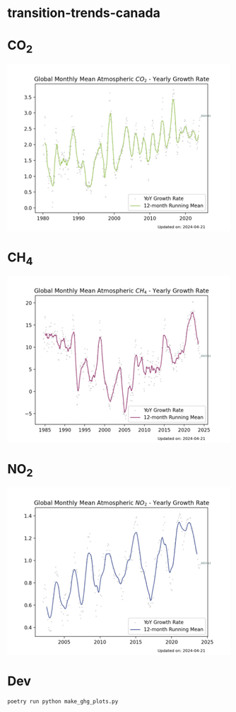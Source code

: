 # transition-trends-canada

# CO<sub>2</sub>
![co2](plots/co2.png)

# CH<sub>4</sub>
![co2](plots/ch4.png)

# NO<sub>2</sub>
![co2](plots/no2.png)


# Dev

`poetry run python make_ghg_plots.py`